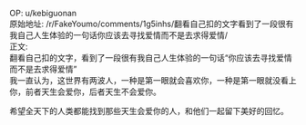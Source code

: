 
OP: u/kebiguonan  
原始地址: /r/FakeYoumo/comments/1g5inhs/翻看自己扣的文字看到了一段很有我自己人生体验的一句话你应该去寻找爱情而不是去求得爱情/  
正文:  
翻看自己扣的文字，看到了一段很有我自己人生体验的一句话“你应该去寻找爱情而不是去求得爱情”  
我一直认为，这世界有两波人，一种是第一眼就会喜欢你，一种是第一眼就没看上你，前者天生会爱你，后者天生不会爱你。

希望全天下的人类都能找到那些天生会爱你的人，和他们一起留下美好的回忆。
